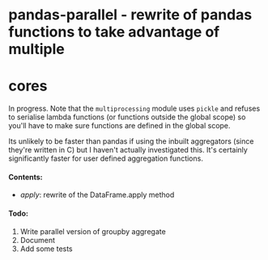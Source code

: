 # pandas-parallel - rewrite of pandas functions to take advantage of multiple
# cores
In progress. Note that the `multiprocessing` module uses `pickle` and refuses to
serialise lambda functions (or functions outside the global scope) so you'll
have to make sure functions are defined in the global scope.

Its unlikely to be faster than pandas if using the inbuilt aggregators (since
they're written in C) but I haven't actually investigated this. It's certainly
significantly faster for user defined aggregation functions.
#### Contents:
- *apply*: rewrite of the DataFrame.apply method
#### Todo:
1. Write parallel version of groupby aggregate
2. Document 
3. Add some tests
